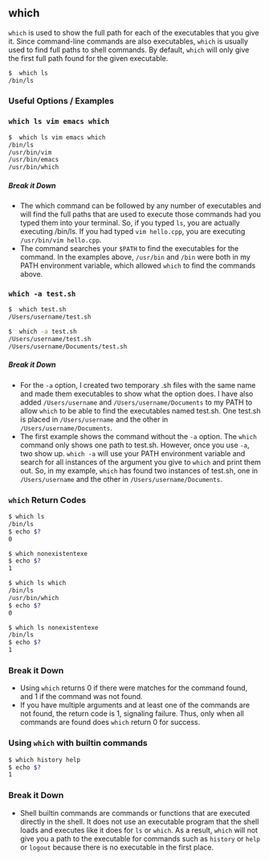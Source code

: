 ---
---

which
--

`which` is used to show the full path for each of the executables that you give it. Since command-line commands are also executables, `which` is usually used to find full paths to shell commands. By default, `which` will only give the first full path found for the given executable.

~~~ bash
$  which ls
/bin/ls
~~~

<!--more-->

### Useful Options / Examples


### `which ls vim emacs which`
~~~ bash
$  which ls vim emacs which
/bin/ls
/usr/bin/vim
/usr/bin/emacs
/usr/bin/which
~~~

##### Break it Down
 * The which command can be followed by any number of executables and will find the full paths that 
   are used to execute those commands had you typed them into your terminal. So, if you typed `ls`, you are actually executing /bin/ls. If you had typed `vim hello.cpp`, you are executing `/usr/bin/vim hello.cpp`. 
 * The command searches your `$PATH` to find the executables for the command. In the examples above, 
   `/usr/bin` and `/bin` were both in my PATH environment variable, which allowed `which` to find the commands above.


### `which -a test.sh`
~~~ bash
$  which test.sh
/Users/username/test.sh

$  which -a test.sh
/Users/username/test.sh
/Users/username/Documents/test.sh
~~~

##### Break it Down
 * For the `-a` option, I created two temporary .sh files with the same name and made them executables to
   show what the option does. I have also added `/Users/username` and `/Users/username/Documents` to my PATH to allow `which` to be able to find the executables named test.sh. One test.sh is placed in 
   `/Users/username` and the other in `/Users/username/Documents`. 
 * The first example shows the command without the `-a` option. The `which` command only shows one path
   to test.sh. However, once you use `-a`, two show up. `which -a` will use your PATH environment variable and search for all instances of the argument you give to `which` and print them out. So, in my example, `which` has found two instances of test.sh, one in `/Users/username` and the other in `/Users/username/Documents`.


### `which` Return Codes
~~~ bash
$ which ls
/bin/ls
$ echo $?
0

$ which nonexistentexe
$ echo $?
1

$ which ls which
/bin/ls
/usr/bin/which
$ echo $?
0

$ which ls nonexistentexe
/bin/ls
$ echo $?
1
~~~

### Break it Down
 * Using `which` returns 0 if there were matches for the command found, and 1 if the command was not
   found.
 * If you have multiple arguments and at least one of the commands are not found, the return code
   is 1, signaling failure. Thus, only when all commands are found does `which` return 0 for success.


### Using `which` with builtin commands
~~~ bash
$ which history help
$ echo $?
1
~~~

### Break it Down
 * Shell builtin commands are commands or functions that are executed directly in the
   shell. It does not use an executable program that the shell loads and executes like it does for `ls` or `which`. As a result, `which` will not give you a path to the executable for commands such as `history` or `help` or `logout` because there is no executable in the first place.     

